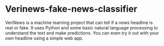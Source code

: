 # Verinews-fake-news-classifier
VeriNews is a machine learning project that can tell if a news headline is real or fake. It uses Python and some basic natural language processing to understand the text and make predictions. You can even try it out with your own headline using a simple web app.
